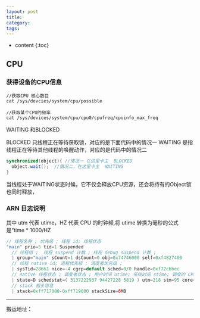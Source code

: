 ```yaml
---
layout: post
title:
category:
tags:
---
```

* content
{:toc}

## CPU
### 获得设备的CPU信息
```
//获取CPU 核心数目
cat /sys/devcies/system/cpu/possible

//获取某个CPU的频率
cat /sys/devices/system/cpu/cpu0/cpufreq/cpuinfo_max_freq
```

WAITING 和BLOCKED

BLOCKED 只线程正在等待获取锁，对应的是下面代码中的情况一
WAITING 是指线程正在等待其他线程的唤醒动作，对应的是代码中的情况二

```java
synchronized(object){ //情况一 在这里卡主  BLOCKED
  object.wait();  //情况二，在这里卡主  WAITING
}
```
当线程处于WAITING状态时候，它不仅会释放CPU资源，还会将持有的Object锁也同时释放，


### ARN 日志说明
其中 utm 代表 utime，HZ 代表 CPU 的时钟频,将 utime 转换为毫秒的公式是“time * 1000/HZ
```java
// 线程名称 ; 优先级 ; 线程 id; 线程状态
"main" prio=5 tid=1 Suspended
  // 线程组 ;  线程 suspend 计数 ; 线程 debug suspend 计数 ;
  | group="main" sCount=1 dsCount=0 obj=0x74746000 self=0xf4827400
  // 线程 native id; 进程优先级 ; 调度者优先级 ;
  | sysTid=28661 nice=-4 cgrp=default sched=0/0 handle=0xf72cbbec
  // native 线程状态 ; 调度者状态 ; 用户时间 utime; 系统时间 stime; 调度的 CPU
  | state=D schedstat=( 3137222937 94427228 5819 ) utm=218 stm=95 core=2 HZ=100
  // stack 相关信息
  | stack=0xff717000-0xff719000 stackSize=8MB

```



---
搬运地址：
